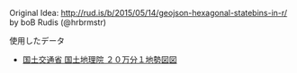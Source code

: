 Original Idea: http://rud.is/b/2015/05/14/geojson-hexagonal-statebins-in-r/ by boB Rudis (@hrbrmstr)

使用したデータ

* [国土交通省 国土地理院 ２０万分１地勢図図](http://www.gsi.go.jp/MAP/HISTORY/20-index20.html)
